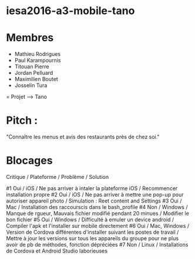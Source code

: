 # iesa2016-a3-mobile-tano

# Membres
  - Mathieu Rodrigues
  - Paul Karampournis
  - Titouan Pierre
  - Jordan Pelluard
  - Maximilien Boutet
  - Josselin Tura
  
= Projet --> Tano

# Pitch :

"Connaître les menus et avis des restaurants près de chez soi."


# Blocages

Critique / Plateforme / Problème / Solution

#1
Oui / iOS / Ne pas arriver à intaler la plateforme iOS / Recommencer installation propre
#2
Oui / iOS / Ne pas arriver à mettre une pop-up pour autoriser appareil photo / Simulation : Reet content and Settings
#3
Oui / Mac / Installation des raccourscis dans le bash_profile
#4
Non / Windows / Manque de rgueur, Mauvais fichier modifié pendant 20 minues / Modifier le bon fichier
#5
Oui / Windows / Difficulté à emuler un device android / Compiler l'apk et l'installer sur mobile directement
#6
Oui / Mac, Windows / Version de Cordova différentes d'installer suivant les postes de travail / Mettre à jour les versions sur tous les appareils du groupe pour ne plus avoir de pb de méthodes, fonction dépréciées
#7
Non / Linux / Installations de Cordova et Android Studio laborieuses
